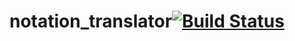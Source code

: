 # notation_translator[![Build Status](https://travis-ci.org/lamtev/notation_translator.svg?branch=master)](https://travis-ci.org/lamtev/notation_translator)
